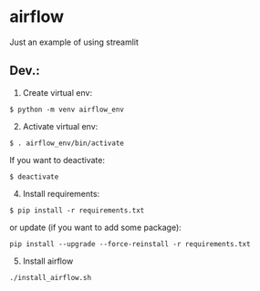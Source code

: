 # airflow
 Just an example of using streamlit

## Dev.:

1. Create virtual env:

```
$ python -m venv airflow_env
```

2. Activate virtual env:

```
$ . airflow_env/bin/activate
```

If you want to deactivate:

```
$ deactivate
```

4. Install requirements:

```
$ pip install -r requirements.txt
```

or update (if you want to add some package):

```
pip install --upgrade --force-reinstall -r requirements.txt
```

5. Install airflow
```
./install_airflow.sh
```
